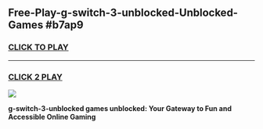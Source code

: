 
## Free-Play-g-switch-3-unblocked-Unblocked-Games #b7ap9
<h3>
<a href="https://news.freeplayer.one?title=g-switch-3-unblocked&ref=8M">CLICK TO PLAY</a></h3>
<hr>

<h3>
<a href="https://news.freeplayer.one?title=g-switch-3-unblocked&ref=8M">CLICK 2 PLAY</a>
  
</h3>

<a href="https://news.freeplayer.one?title=g-switch-3-unblocked&ref=8M"><img src="https://clearcache.store/games.png"></a>


**g-switch-3-unblocked games unblocked: Your Gateway to Fun and Accessible Online Gaming**
